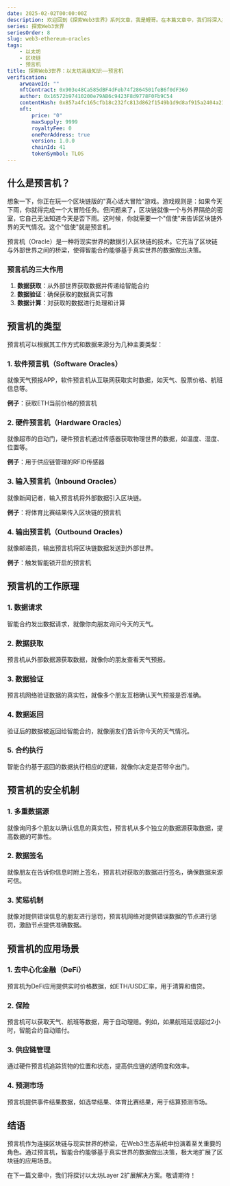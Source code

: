 ```yaml
---
date: 2025-02-02T00:00:00Z
description: 欢迎回到《探索Web3世界》系列文章，我是鲤哥。在本篇文章中，我们将深入探讨预言机（Oracle）的工作原理、类型及其在Web3生态系统中的重要性。
series: 探索Web3世界
seriesOrder: 8
slug: web3-ethereum-oracles
tags:
    - 以太坊
    - 区块链
    - 预言机
title: 探索Web3世界：以太坊高级知识——预言机
verification:
    arweaveId: ""
    nftContract: 0x903e48Ca585dBF4dFeb74f2864501feB6f0dF369
    author: 0x16572b97410200e79AB6c9423F8d9778F0Fb9C54
    contentHash: 0x857a4fc165cfb18c232fc813d862f1549b1d9d8af915a2404a2145a803fb1c7c1.0.0
    nft:
        price: "0"
        maxSupply: 9999
        royaltyFee: 0
        onePerAddress: true
        version: 1.0.0
        chainId: 41
        tokenSymbol: TLOS
---
```


## 什么是预言机？

想象一下，你正在玩一个区块链版的"真心话大冒险"游戏。游戏规则是：如果今天下雨，你就得完成一个大冒险任务。但问题来了，区块链就像一个与外界隔绝的密室，它自己无法知道今天是否下雨。这时候，你就需要一个"信使"来告诉区块链外界的天气情况。这个"信使"就是预言机。

预言机（Oracle）是一种将现实世界的数据引入区块链的技术。它充当了区块链与外部世界之间的桥梁，使得智能合约能够基于真实世界的数据做出决策。

### 预言机的三大作用

1. **数据获取**：从外部世界获取数据并传递给智能合约
2. **数据验证**：确保获取的数据真实可靠
3. **数据计算**：对获取的数据进行处理和计算

## 预言机的类型

预言机可以根据其工作方式和数据来源分为几种主要类型：

### 1. 软件预言机（Software Oracles）

就像天气预报APP，软件预言机从互联网获取实时数据，如天气、股票价格、航班信息等。

**例子**：获取ETH当前价格的预言机

### 2. 硬件预言机（Hardware Oracles）

就像超市的自动门，硬件预言机通过传感器获取物理世界的数据，如温度、湿度、位置等。

**例子**：用于供应链管理的RFID传感器

### 3. 输入预言机（Inbound Oracles）

就像新闻记者，输入预言机将外部数据引入区块链。

**例子**：将体育比赛结果传入区块链的预言机

### 4. 输出预言机（Outbound Oracles）

就像邮递员，输出预言机将区块链数据发送到外部世界。

**例子**：触发智能锁开启的预言机

## 预言机的工作原理

### 1. 数据请求

智能合约发出数据请求，就像你向朋友询问今天的天气。

### 2. 数据获取

预言机从外部数据源获取数据，就像你的朋友查看天气预报。

### 3. 数据验证

预言机网络验证数据的真实性，就像多个朋友互相确认天气预报是否准确。

### 4. 数据返回

验证后的数据被返回给智能合约，就像朋友们告诉你今天的天气情况。

### 5. 合约执行

智能合约基于返回的数据执行相应的逻辑，就像你决定是否带伞出门。

## 预言机的安全机制

### 1. 多重数据源

就像询问多个朋友以确认信息的真实性，预言机从多个独立的数据源获取数据，提高数据的可靠性。

### 2. 数据签名

就像朋友在告诉你信息时附上签名，预言机对获取的数据进行签名，确保数据来源可信。

### 3. 奖惩机制

就像对提供错误信息的朋友进行惩罚，预言机网络对提供错误数据的节点进行惩罚，激励节点提供准确数据。

## 预言机的应用场景

### 1. 去中心化金融（DeFi）

预言机为DeFi应用提供实时价格数据，如ETH/USD汇率，用于清算和借贷。

### 2. 保险

预言机可以获取天气、航班等数据，用于自动理赔。例如，如果航班延误超过2小时，智能合约自动赔付。

### 3. 供应链管理

通过硬件预言机追踪货物的位置和状态，提高供应链的透明度和效率。

### 4. 预测市场

预言机提供事件结果数据，如选举结果、体育比赛结果，用于结算预测市场。

## 结语

预言机作为连接区块链与现实世界的桥梁，在Web3生态系统中扮演着至关重要的角色。通过预言机，智能合约能够基于真实世界的数据做出决策，极大地扩展了区块链的应用场景。

在下一篇文章中，我们将探讨以太坊Layer 2扩展解决方案。敬请期待！ 